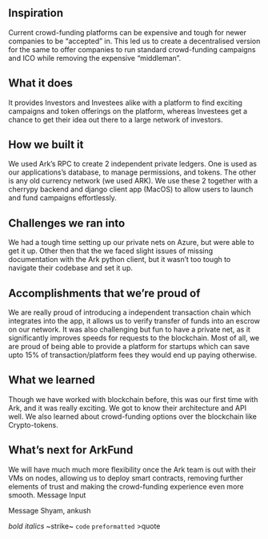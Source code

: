 ## Inspiration
Current crowd-funding platforms can be expensive and tough for newer companies to be “accepted” in. This led us to create a decentralised version for the same to offer companies to run standard crowd-funding campaigns and ICO while removing the expensive “middleman”.

## What it does
It provides Investors and Investees alike with a platform to find exciting campaigns and token offerings on the platform, whereas Investees get a chance to get their idea out there to a large network of investors.

## How we built it
We used Ark’s RPC to create 2 independent private ledgers. One is used as our applications’s database, to manage permissions, and tokens. The other is any old currency network (we used ARK). We use these 2 together with a cherrypy backend and django client app (MacOS) to allow users to launch and fund campaigns effortlessly.

## Challenges we ran into
We had a tough time setting up our private nets on Azure, but were able to get it up. Other then that the we faced slight issues of missing documentation with the Ark python client, but it wasn’t too tough to navigate their codebase and set it up.

## Accomplishments that we’re proud of
We are really proud of introducing a independent transaction chain which integrates into the app, it allows us to verify transfer of funds into an escrow on our network. It was also challenging but fun to have a private net, as it significantly improves speeds for requests to the blockchain.
Most of all, we are proud of being able to provide a platform for startups which can save upto 15% of transaction/platform fees they would end up paying otherwise.

## What we learned
Though we have worked with blockchain before, this was our first time with Ark, and it was really exciting. We got to know their architecture and API well. We also learned about crowd-funding options over the blockchain like Crypto-tokens.

## What’s next for ArkFund
We will have much much more flexibility once the Ark team is out with their VMs on nodes, allowing us to deploy smart contracts, removing further elements of trust and making the crowd-funding experience even more smooth.
Message Input

Message Shyam, ankush

*bold* _italics_ ~strike~ `code` ```preformatted``` >quote